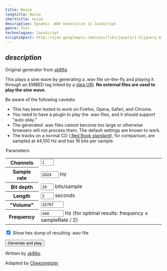 ```yaml
---
title: Noise
longtitle: Noise
shorttitle: noise
description: Dynamic .WAV Generation in JavaScript 
genre: Tool
technologies: JavaScript
scriptimport: http://ajax.googleapis.com/ajax/libs/jquery/1.5/jquery.min.js
---
```



<script src="noise.js"></script>

## $description$


Original generator from [sk89q](http://www.sk89q.com/playground/jswav/)


This plays a sine wave by generating a .wav file on-the-fly and playing it 
through an EMBED tag linked by a <a href="http://en.wikipedia.org/wiki/Data_URI_scheme">
data URI</a>. **No external files are used to play the sine wave.**

Be aware of the following caveats:

* This has been tested to work on Firefox, Opera, Safari, and Chrome.
* You need to have a plugin to play the .wav files, and it should support "auto-play."
* The generated .wav files cannot become too large or otherwise browsers will 
not process them. The default settings are known to work.
* The tracks on a normal CD (<a href="http://en.wikipedia.org/wiki/Red_Book_(audio_CD_standard)">
Red Book standard</a>), for comparison, are sampled at 44,100 Hz and has 16 bits per sample.

<form action="#" method="get">
 <legend>Parameters</legend>
 
 <table border="0" cellspacing="0" cellpadding="0" class="form">
  <tr>
   <th><label for="channels">Channels</label></th>
   <td><input type="text" name="channels" id="channels" size="2" value="1" /></td>
  </tr>
  <tr>
   <th><label for="sampleRate">Sample rate</label></th>
   <td><input type="text" name="sampleRate" id="sampleRate" size="4" value="2024" /> Hz</td>
  </tr>
  <tr>
   <th><label for="bitDepth">Bit depth</label></th>
   <td><input type="text" name="bitDepth" id="bitDepth" size="2" value="16" /> bits/sample</td>
  </tr>
  <tr>
   <th><label for="length">Length</label></th>
   <td><input type="text" name="length" id="length" size="2" value="2" /> seconds</td>
  </tr>
  <tr>
   <th><label for="volume">"Volume"</label></th>
   <td><input type="text" name="volume" id="volume" size="6" value="32767" /></td>
  </tr>
  <tr>
   <th><label for="frequency">Frequency</label></th>
   <td><input type="text" name="frequency" id="frequency" size="6" value="440" /> Hz (for optimal results: frequency &le; sampleRate / 2)</td>
  </tr>
 </table>
 <p>
  <input type="checkbox" name="showDump" id="showDump" checked="checked" />
  <label for="showDump"> Show hex dump of resulting .wav file</label>
 </p>
 <p>
  <input type="button" value="Generate and play" onclick="generate(this.form)" />
 </p>
</form>








<div id="html5-container">
 <audio id="output" preload="none">
  <source id="data"></source>
 </audio>

 <div id="keyboard">
  <canvas id="canvas" width="800" height="200" />
 </div>
 <div id="oscilloscope">
  <canvas id="oscilloscope" width="800" height="200" />
 </div>
</div>

<div id="result" style="display: none">

## Result

**Size of .wav file:** <span id="wav-length"></span>

**Length of data URI:** <span id="uri-length"></span>

## Player plugin

<div id="player-container"></div>
 <div id="dump" style="display: none">

### Hex Dump of .wav

   <pre id="dump-contents"></pre>
        
 </div>
</div>


<div id="author">

Written by <a href="http://sk89q.therisenrealm.com">sk89q</a>.

Adapted by [Cheezmeister](/)

</div>

</body>

</html>
